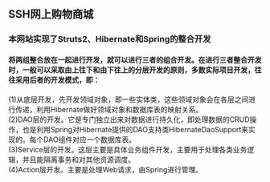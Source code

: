 ## SSH网上购物商城
### 本网站实现了Struts2、Hibernate和Spring的整合开发
#### 将两组整合放在一起进行开发，就可以进行三者的组合开发。在进行三者整合开发时，一般可以采取由上往下和由下往上的分层开发的原则，多数实际项目开发，往往采用后者的开发模式，即：
(1)从底层开发，先开发领域对象，即一些实体类，这些领域对象会在各层之间进行传递，利用Hibernate做好领域对象和数据库表的映射关系。<br>
(2)DAO层的开发。它是专门独立出来对数据进行持久化，即处理数据的CRUD操作，也是利用Spring对Hibernate提供的DAO支持类HibernateDaoSupport来实现的。每个DAO组件对应一个数据库表。<br>
(3)Service层的开发。这层主要是具体业务组件开发，主要用于处理各类业务逻辑，并且能隔离事务和对其他资源调度。<br>
(4)Action层开发。主要是处理Web请求，由Spring进行管理。<br>
